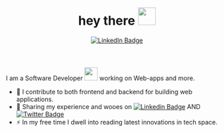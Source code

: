 <h1 align="center">hey there <img src="https://media.giphy.com/media/hvRJCLFzcasrR4ia7z/giphy.gif" width="40"></h1>
<p align="center">
<a href="https://www.linkedin.com/in/ayushpandeyy"><img src="https://img.shields.io/badge/LinkedIn-blue?style=for-the-badge&logo=linkedin&logoColor=white" alt="LinkedIn Badge"></a>
</p>

<p align="center"><img src="https://komarev.com/ghpvc/?username=Ayushpandey80&style=flat-square&color=blue" alt=""></p>



<h1></h1>
I am a Software Developer <img src="https://media.giphy.com/media/WUlplcMpOCEmTGBtBW/giphy.gif" width="30"> working on Web-apps and more.

- 🔭 I contribute to both frontend and backend for building web applications.
- 🌱 Sharing my experience and wooes on [![Linkedin Badge](https://img.shields.io/badge/-ayush-blue?style=flat&logo=Linkedin&logoColor=white)](https://www.linkedin.com/in/ayushpandeyy)   AND    [![Twitter Badge](https://img.shields.io/badge/-ayush-blue?style=flat&logo=Twitter&logoColor=white)](https://twitter.com/ayush_pandeyy) 
- ⚡ In my free time I dwell into reading latest innovations in tech space.



<!--
**Ayushpandey80/Ayushpandey80** is a ✨ _special_ ✨ repository because its `README.md` (this file) appears on your GitHub profile.

Here are some ideas to get you started:

- 🔭 I’m currently working on ...
- 🌱 I’m currently learning ...
- 👯 I’m looking to collaborate on ...
- 🤔 I’m looking for help with ...
- 💬 Ask me about ...
- 📫 How to reach me: ...
- 😄 Pronouns: ...
- ⚡ Fun fact: ...
-->
